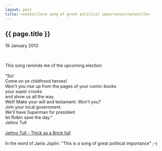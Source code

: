 ```yaml
---
layout: post
title: <notextile>a song of great political importance</notextile>
---
```


{{ page.title }}
----------------

<p class="publish_date">
19 January 2013

</p>
<br><br>This song reminds me of the upcoming election<br><br>&quot;So!<br>Come on ye childhood heroes!<br>Won&#39;t you rise up from the pages of your comic-books<br>your super crooks<br>and show us all the way.<br>Well! Make your will and testament. Won&#39;t you?<br>Join your local government.<br>We&#39;ll have Superman for president<br>let Robin save the day.&quot;<br>Jethro Tull<br><br><a class="ot-anchor" href="http://www.youtube.com/watch?v=M9JEPeeohYs&amp;t=18m09s" rel="nofollow">Jethro Tull - Thick as a Brick full</a><br><br>In the word of Janis Joplin: &quot;This is a song of great political importance&quot; ;-)
